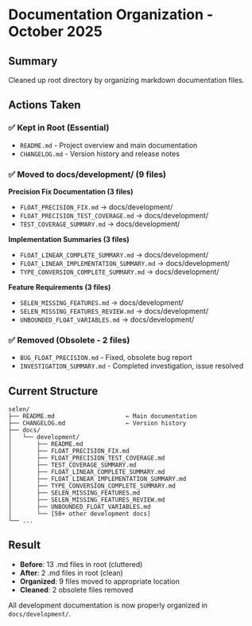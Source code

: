 # Documentation Organization - October 2025

## Summary

Cleaned up root directory by organizing markdown documentation files.

## Actions Taken

### ✅ Kept in Root (Essential)
- `README.md` - Project overview and main documentation
- `CHANGELOG.md` - Version history and release notes

### ✅ Moved to docs/development/ (9 files)

**Precision Fix Documentation (3 files)**
- `FLOAT_PRECISION_FIX.md` → docs/development/
- `FLOAT_PRECISION_TEST_COVERAGE.md` → docs/development/
- `TEST_COVERAGE_SUMMARY.md` → docs/development/

**Implementation Summaries (3 files)**
- `FLOAT_LINEAR_COMPLETE_SUMMARY.md` → docs/development/
- `FLOAT_LINEAR_IMPLEMENTATION_SUMMARY.md` → docs/development/
- `TYPE_CONVERSION_COMPLETE_SUMMARY.md` → docs/development/

**Feature Requirements (3 files)**
- `SELEN_MISSING_FEATURES.md` → docs/development/
- `SELEN_MISSING_FEATURES_REVIEW.md` → docs/development/
- `UNBOUNDED_FLOAT_VARIABLES.md` → docs/development/

### ✅ Removed (Obsolete - 2 files)
- `BUG_FLOAT_PRECISION.md` - Fixed, obsolete bug report
- `INVESTIGATION_SUMMARY.md` - Completed investigation, issue resolved

## Current Structure

```
selen/
├── README.md                    ← Main documentation
├── CHANGELOG.md                 ← Version history
├── docs/
│   └── development/
│       ├── README.md
│       ├── FLOAT_PRECISION_FIX.md
│       ├── FLOAT_PRECISION_TEST_COVERAGE.md
│       ├── TEST_COVERAGE_SUMMARY.md
│       ├── FLOAT_LINEAR_COMPLETE_SUMMARY.md
│       ├── FLOAT_LINEAR_IMPLEMENTATION_SUMMARY.md
│       ├── TYPE_CONVERSION_COMPLETE_SUMMARY.md
│       ├── SELEN_MISSING_FEATURES.md
│       ├── SELEN_MISSING_FEATURES_REVIEW.md
│       ├── UNBOUNDED_FLOAT_VARIABLES.md
│       └── [50+ other development docs]
└── ...
```

## Result

- **Before**: 13 .md files in root (cluttered)
- **After**: 2 .md files in root (clean)
- **Organized**: 9 files moved to appropriate location
- **Cleaned**: 2 obsolete files removed

All development documentation is now properly organized in `docs/development/`.
